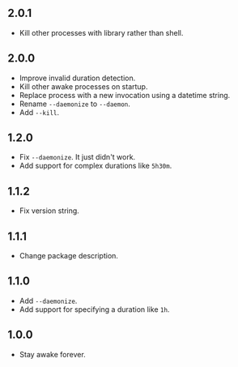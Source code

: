 ## 2.0.1

- Kill other processes with library rather than shell.

## 2.0.0

- Improve invalid duration detection.
- Kill other awake processes on startup.
- Replace process with a new invocation using a datetime string.
- Rename `--daemonize` to `--daemon`.
- Add `--kill`.

## 1.2.0

- Fix `--daemonize`. It just didn't work.
- Add support for complex durations like `5h30m`.

## 1.1.2

- Fix version string.

## 1.1.1

- Change package description.

## 1.1.0

- Add `--daemonize`.
- Add support for specifying a duration like `1h`.

## 1.0.0

- Stay awake forever.

